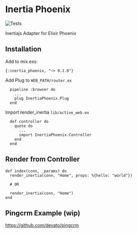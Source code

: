 # Inertia Phoenix

![Tests](https://github.com/devato/inertia_phoenix/workflows/Tests/badge.svg)

Inertiajs Adapter for Elixir Phoenix

## Installation

Add to mix.exs:
```
{:inertia_phoenix, "~> 0.1.0"}
```

Add Plug to `WEB_PATH/router.ex`
```
  pipeline :browser do
    ...
    plug InertiaPhoenix.Plug
  end
```

Import render_inertia `lib/active_web.ex`
```
  def controller do
    quote do
      ...
      import InertiaPhoenix.Controller
    end
  end
```

## Render from Controller

```
def index(conn, _params) do
  render_inertia(conn, "Home", props: %{hello: "world"})

  # OR

  render_inertia(conn, "Home")
end
```

## Pingcrm Example (wip)

https://github.com/devato/pingcrm

